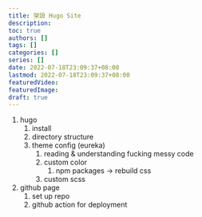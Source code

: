 ```yaml
---
title: 架設 Hugo Site
description:
toc: true
authors: []
tags: []
categories: []
series: []
date: 2022-07-18T23:09:37+08:00
lastmod: 2022-07-18T23:09:37+08:00
featuredVideo:
featuredImage:
draft: true
---
```


1. hugo
   1. install
   2. directory structure
   3. theme config (eureka)
      1. reading & understanding fucking messy code
      2. custom color
         1. npm packages -> rebuild css
      3. custom scss
2. github page
   1. set up repo
   2. github action for deployment
